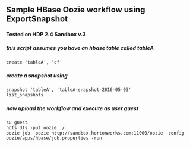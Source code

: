 ## Sample HBase Oozie workflow using ExportSnapshot

#### Tested on HDP 2.4 Sandbox v.3

##### this script assumes you have an hbase table called tableA
```
create 'tableA', 'cf'
```
##### create a snapshot using
```
snapshot 'tableA', 'tableA-snapshot-2016-05-03'
list_snapshots
```
##### now upload the workflow and execute as user guest
```
su guest
hdfs dfs -put oozie ./
oozie job -oozie http://sandbox.hortonworks.com:11000/oozie -config oozie/apps/hbase/job.properties -run
```
